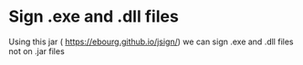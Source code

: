 # Sign .exe and .dll files

Using this jar ( https://ebourg.github.io/jsign/) we can sign .exe and .dll files not on .jar files


